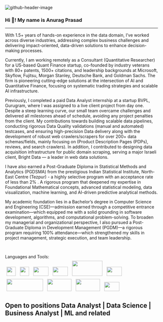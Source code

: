 ![github-header-image](https://github.com/anuragprasad95/anuragprasad95/assets/3609255/2e306d7b-0aba-4840-816c-60408be3d15b)
### Hi 👋! My name is Anurag Prasad
<hr>
<!--p>🌱Currently, I am enthusiastically pursuing a <b>Post-Graduate Diploma in Statistical Methods and Analytics (PGDSMA) at the esteemed Indian Statistical Institute, North-East Centre (Tezpur) (ISI, NEC)</b>. My deep interest in <b>Data Science</b> has led me to embark on this journey, where I am immersing myself in the intricacies of <b>statistical analysis, data visualization, Machine Learning/AI, and predictive modeling</b>.
Having successfully completed my graduation in <b>Computer Science and Engineering (CSE)</b>, I developed a strong foundation in programming, algorithms, and problem-solving. Further enhancing my skill set, I also attained a PGDM in Development Management, which provided me with a holistic understanding of managing projects and teams effectively.
</p-->
<p>
With 1.5+ years of hands-on experience in the data domain, I’ve worked across diverse industries, addressing complex business challenges and delivering impact-oriented, data-driven solutions to enhance decision-making processes.
  
Currently, I am working remotely as a Consultant (Quantitative Researcher) for a US-based Quant Finance startup, co-founded by industry veterans with 80+ patents, 1500+ citations, and leadership backgrounds at Microsoft, Skyflow, Fujitsu, Morgan Stanley, Deutsche Bank, and Goldman Sachs. The firm is pioneering cutting-edge solutions at the intersection of AI and Quantitative Finance, focusing on systematic trading strategies and scalable AI infrastructure.

Previously, I completed a paid Data Analyst internship at a startup BVPL, Gurugram, where I was assigned to a live client project from day one. Despite a steep learning curve, our small team overcame challenges and delivered all milestones ahead of schedule, avoiding any project penalties from the client. My contributions towards building scalable data pipelines, conducting rigorous Data Quality validations (manual and automated) testcases, and ensuring high-precision Data delivery along with the development of robust web crawlers/scrapers for over 200+ data schemas/fields, mainly focusing on (Product Description Pages (PDPs), reviews, and search crawlers). In addition, I contributed to designing data acquisition infrastructure for public domain scraping, serving a major Israeli client, Bright Data — a leader in web data solutions.

I have also earned a Post-Graduate Diploma in Statistical Methods and Analytics (PGDSMA) from the prestigious Indian Statistical Institute, North-East Centre (Tezpur) - a highly selective program with an acceptance rate of less than 2% . A rigorous program that deepened my expertise in Foundational Mathematical concepts, advanced statistical modeling, data visualization, machine learning, and AI-driven predictive analytical methods.

My academic foundation lies in a Bachelor’s degree in Computer Science and Engineering (CSE)—admission earned through a competitive entrance examination—which equipped me with a solid grounding in software development, algorithms, and computational problem-solving. To broaden my managerial and organizational perspective, I also pursued a Post-Graduate Diploma in Development Management (PGDM)—a rigorous program requiring 100% attendance—which strengthened my skills in project management, strategic execution, and team leadership.
</p>
<br>
<p>
Languages and Tools:
<br>
<img src="https://github.com/anuragprasad95/anuragprasad95/assets/3609255/0f6ec5ea-cf91-48a0-9fe6-8de852cd0797" style="margin:5px 5px 5px 5px;width:30px;height:30px;">

<img src="https://github.com/anuragprasad95/anuragprasad95/assets/3609255/42ccabdd-1da1-4e1d-92ae-24959767f841" style="margin:5px 5px 5px 5px;width:30px;height:30px;">

<img src="https://github.com/anuragprasad95/anuragprasad95/assets/3609255/1409437c-af58-4bb3-831d-0b38a1fe4a34" style="margin:5px 5px 5px 5px;width:50px;height:30px;">


<img src="https://github.com/anuragprasad95/anuragprasad95/assets/3609255/91bc928d-0e44-4e0a-a8b3-edcfad81451b" style="margin:5px 5px 5px 5px;width:50px;height:30px;">

<img src="https://github.com/anuragprasad95/anuragprasad95/assets/3609255/58948fe2-f155-4afb-9906-fa87f0fbaad4" style="margin:5px 5px 5px 5px;width:100px;height:50px;">

<img src="https://github.com/anuragprasad95/anuragprasad95/assets/3609255/02c6720e-0c3f-4d2e-b411-3293c3ca63d1" style="margin:5px 5px 5px 5px;width:50px;height:30px;">

<img src="https://github.com/anuragprasad95/anuragprasad95/assets/3609255/3721af45-314f-46b0-94ed-63c2f90d4a45" style="margin:5px 5px 5px 5px;width:120px;height:40px;">

<img src="https://github.com/anuragprasad95/anuragprasad95/assets/3609255/ded8e160-c1d4-4354-aa07-75dcdc697f50" style="margin:5px 5px 5px 5px;width:80px;height:40px;">

<img src="https://github.com/anuragprasad95/anuragprasad95/assets/3609255/1fee97e0-35a3-4734-960a-966e910264d4" style="margin:5px 5px 5px 5px;width:80px;height:40px;">

<img src="https://github.com/anuragprasad95/anuragprasad95/assets/3609255/4c388195-b3d0-4185-8795-0110e4c2104d" style="margin:5px 5px 5px 5px;width:50px;height:30px;">

</p>
<h2>Open to positions Data Analyst | Data Science | Business Analyst | ML and related</h2>
<!--
**anuragprasad95/anuragprasad95** is a ✨ _special_ ✨ repository because its `README.md` (this file) appears on your GitHub profile.

Here are some ideas to get you started:

- 🔭 I’m currently working on ...
- 🌱 I’m currently learning ...
- 👯 I’m looking to collaborate on ...
- 🤔 I’m looking for help with ...
- 💬 Ask me about ...
- 📫 How to reach me: ...
- 😄 Pronouns: ...
- ⚡ Fun fact: ...
-->
